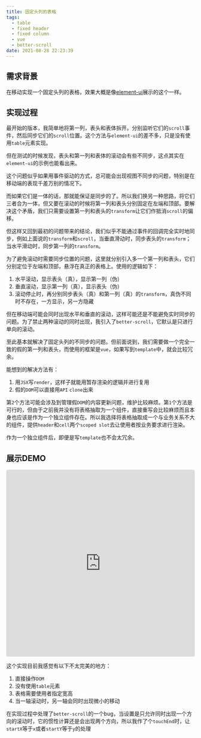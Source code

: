 ```yaml
---
title: 固定头列的表格
tags:
  - table
  - fixed header
  - fixed column
  - vue
  - better-scroll
date: 2021-08-28 22:23:39
---
```

## 需求背景
在移动实现一个固定头列的表格，效果大概是像[element-ui](https://element.eleme.cn/#/zh-CN/component/table#gu-ding-lie-he-biao-tou)展示的这个一样。

## 实现过程
最开始的版本，我简单地将第一列，表头和表体拆开。分别监听它们的`scroll`事件，然后同步它们的`scroll`位置。这个方法与`element-ui`的差不多，只是没有使用`table`元素实现。

但在测试的时候发现，表头和第一列和表体的滚动会有些不同步，这点其实在`element-ui`的示例也能看出来。

这个问题似乎如果用事件驱动的方式，总可能会出现视图不同步的问题，特别是在移动端的表现千差万别的情况下。

而如果它们是一体的话，那就能保证是同步的了。所以我们换另一种思路，将它们三者合为一体，但又要在滚动的时候将第一列和表头分别固定在左端和顶部。要解决这个矛盾，我们只需要设置第一列和表头的`transform`让它们作抵消`scroll`的偏移。

但这样又回到最初的问题带来的结论，我们似乎不能通过事件的回调完全实时地同步，例如上面说的`transform`和`scroll`，当垂直滑动时，同步表头的`transform`；当水平滑动时，同步第一列的`transform`。

为了避免滚动时需要同步位置的问题，这里就分别引入多一个第一列和表头，它们分别定位于左端和顶部，悬浮在真正的表格上。使用的逻辑如下：
1. 水平滚动，显示表头（真），显示第一列（伪）
2. 垂直滚动，显示第一列（真），显示表头（伪）
3. 滚动停止时，再分别同步表头（真）和第一列（真）的`transform`，真伪不同时不存在，一方显示，另一方隐藏

但在移动端可能会同时出现水平和垂直的滚动，这样可能还是不能避免实时同步的问题。为了禁止两种滚动的同时出现，我引入了`better-scroll`，它默认是只进行单向的滚动。

至此基本就解决了固定头列的不同步的问题。但前面说到，我们需要做一个完全一致的假的第一列和表头，而使用的框架是`vue`，如果写到`template`中，就会比较冗余。

能想到的解决方法有：
1. 用`JSX`写`render`，这样子就能用暂存渲染的逻辑并进行复用
2. 假的`DOM`可以直接用`API` `clone`出来

第`2`个方法可能会涉及到管理假`DOM`的内容更新问题，维护比较麻烦。第`1`个方法是可行的，但由于之前我并没有将表格抽取为一个组件，直接重写会比较麻烦而且本身也应该是作为一个独立组件存在。所以我选择将表格抽取成一个与业务关系不大的组件，提供`header`和`cell`两个`scoped slot`去让使用者按业务要求进行渲染。

作为一个独立组件后，即便是写`template`也不会太冗余。

## 展示DEMO
<iframe src="https://codesandbox.io/embed/trusting-zeh-jddoy?fontsize=14&hidenavigation=1&theme=dark"
  style="width:100%; height:500px; border:0; border-radius: 4px; overflow:hidden;"
  title="trusting-zeh-jddoy"
  allow="accelerometer; ambient-light-sensor; camera; encrypted-media; geolocation; gyroscope; hid; microphone; midi; payment; usb; vr; xr-spatial-tracking"
  sandbox="allow-forms allow-modals allow-popups allow-presentation allow-same-origin allow-scripts"
></iframe>

这个实现目前我感觉有以下不太完美的地方：
1. 直接操作`DOM`
2. 没有使用`table`元素
3. 表格需要使用者指定宽高
4. 当一轴滚动时，另一轴会同时出现微小的移动

在实现过程中处理了`better-scroll`的一个bug，当设置是只允许同时出现一个方向的滚动时，它的惯性计算还是会出现两个方向，所以我作了个`touchEnd`时，让`startX`等于`x`或者`startY`等于`y`的处理